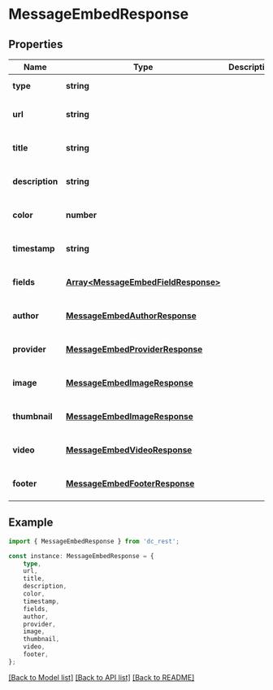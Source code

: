 # MessageEmbedResponse


## Properties

Name | Type | Description | Notes
------------ | ------------- | ------------- | -------------
**type** | **string** |  | [default to undefined]
**url** | **string** |  | [optional] [default to undefined]
**title** | **string** |  | [optional] [default to undefined]
**description** | **string** |  | [optional] [default to undefined]
**color** | **number** |  | [optional] [default to undefined]
**timestamp** | **string** |  | [optional] [default to undefined]
**fields** | [**Array&lt;MessageEmbedFieldResponse&gt;**](MessageEmbedFieldResponse.md) |  | [optional] [default to undefined]
**author** | [**MessageEmbedAuthorResponse**](MessageEmbedAuthorResponse.md) |  | [optional] [default to undefined]
**provider** | [**MessageEmbedProviderResponse**](MessageEmbedProviderResponse.md) |  | [optional] [default to undefined]
**image** | [**MessageEmbedImageResponse**](MessageEmbedImageResponse.md) |  | [optional] [default to undefined]
**thumbnail** | [**MessageEmbedImageResponse**](MessageEmbedImageResponse.md) |  | [optional] [default to undefined]
**video** | [**MessageEmbedVideoResponse**](MessageEmbedVideoResponse.md) |  | [optional] [default to undefined]
**footer** | [**MessageEmbedFooterResponse**](MessageEmbedFooterResponse.md) |  | [optional] [default to undefined]

## Example

```typescript
import { MessageEmbedResponse } from 'dc_rest';

const instance: MessageEmbedResponse = {
    type,
    url,
    title,
    description,
    color,
    timestamp,
    fields,
    author,
    provider,
    image,
    thumbnail,
    video,
    footer,
};
```

[[Back to Model list]](../README.md#documentation-for-models) [[Back to API list]](../README.md#documentation-for-api-endpoints) [[Back to README]](../README.md)

